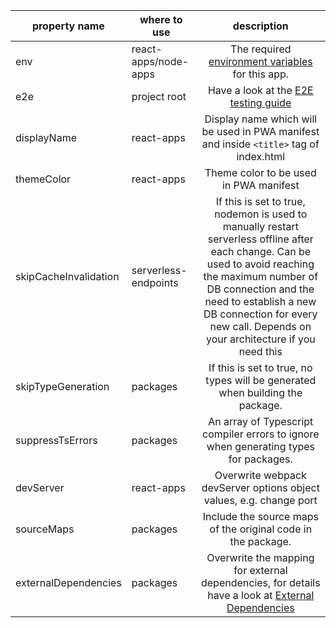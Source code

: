 | property name         | where to use         |                                                                                                                                     description                                                                                                                                     |
| --------------------- | -------------------- | :---------------------------------------------------------------------------------------------------------------------------------------------------------------------------------------------------------------------------------------------------------------------------------: |
| env                   | react-apps/node-apps |                                                                                                      The required [environment variables](environment_variables) for this app.                                                                                                      |
| e2e                   | project root         |                                                                                                                 Have a look at the [E2E testing guide](e2e_testing)                                                                                                                 |
| displayName           | react-apps           |                                                                                               Display name which will be used in PWA manifest and inside `<title>` tag of index.html                                                                                                |
| themeColor            | react-apps           |                                                                                                                       Theme color to be used in PWA manifest                                                                                                                        |
| skipCacheInvalidation | serverless-endpoints | If this is set to true, nodemon is used to manually restart serverless offline after each change. Can be used to avoid reaching the maximum number of DB connection and the need to establish a new DB connection for every new call. Depends on your architecture if you need this |
| skipTypeGeneration    | packages             |                                                                                                    If this is set to true, no types will be generated when building the package.                                                                                                    |
| suppressTsErrors      | packages             |                                                                                                An array of Typescript compiler errors to ignore when generating types for packages.                                                                                                 |
| devServer             | react-apps           |                                                                                                         Overwrite webpack devServer options object values, e.g. change port                                                                                                         |
| sourceMaps            | packages             |                                                                                                            Include the source maps of the original code in the package.                                                                                                             |
| externalDependencies  | packages             |                                                                             Overwrite the mapping for external dependencies, for details have a look at [External Dependencies](external_dependencies)                                                                              |
